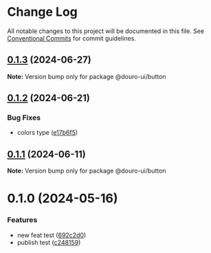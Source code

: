 # Change Log

All notable changes to this project will be documented in this file.
See [Conventional Commits](https://conventionalcommits.org) for commit guidelines.

## [0.1.3](https://github.com/Douro-ui/design-system/compare/@douro-ui/button@0.1.2...@douro-ui/button@0.1.3) (2024-06-27)

**Note:** Version bump only for package @douro-ui/button

## [0.1.2](https://github.com/Douro-ui/design-system/compare/@douro-ui/button@0.1.1...@douro-ui/button@0.1.2) (2024-06-21)

### Bug Fixes

- colors type ([e17b6f5](https://github.com/Douro-ui/design-system/commit/e17b6f52ed9e7720bedf6bae9ef07f8a52835482))

## [0.1.1](https://github.com/Douro-ui/design-system/compare/@douro-ui/button@0.1.0...@douro-ui/button@0.1.1) (2024-06-11)

**Note:** Version bump only for package @douro-ui/button

# 0.1.0 (2024-05-16)

### Features

- new feat test ([692c2d0](https://github.com/Douro-ui/design-system/commit/692c2d0027b98e8686220607f29c8348b95dfce9))
- publish test ([c248159](https://github.com/Douro-ui/design-system/commit/c248159c1670a439e76d435eaa8860408db969f7))
